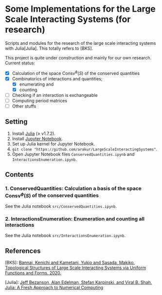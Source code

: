 # Some Implementations for the Large Scale Interacting Systems (for research)

Scripts and modules for the research of the large scale interacting systems with Julia[Julia].
This totally refers to [BKS].

This project is quite under construction and mainly for our own research.
Current status:

- [x] Calculation of the space $\mathrm{Consv}^\phi(S)$ of the conserved quantities
- [x] Combinatorics of interactions and quantities;
  - [x] enumerating and
  - [x] counting
- [ ] Checking if an interaction is exchangeable
- [ ] Computing period matrices
- [ ] Other stuffs

## Setting

1. Install [Julia](https://julialang.org/downloads/) (≥ v1.7.2).
2. Install [Jupyter Notebook](https://jupyter.org/install).
3. Set up Julia kernel for Jupyter Notebook.
4. `git clone "https://github.com/arakur/LargeScaleInteractingSystems"`.
5. Open Jupyter Notebook files `ConservedQuantities.ipynb` and `InteractionsEnumeration.ipynb`.

## Contents

### 1. ConservedQuantities: Calculation a basis of the space $\mathrm{Consv}^\phi(S)$ of the conserved quantities

See the Julia notebook `src/ConservedQuantities.ipynb`.

### 2. InteractionsEnumeration: Enumeration and counting all interactions

See the Julia notebook `src/InteractionsEnumeration.ipynb`.

## References

[BKS]: [Bannai, Kenichi and Kametani, Yukio and Sasada, Makiko. Topological Structures of Large Scale Interacting Systems via Uniform Functions and Forms. 2020.](https://arxiv.org/abs/2009.04699v4)

[Julia]: [Jeff Bezanson, Alan Edelman, Stefan Karpinski, and Viral B. Shah. Julia: A Fresh Approach to Numerical Computing](https://epubs.siam.org/doi/10.1137/141000671)
